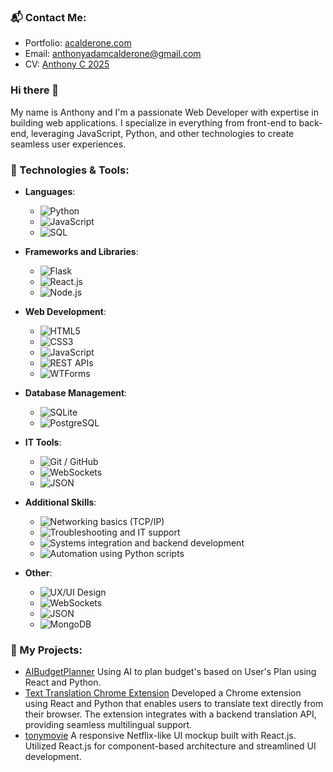 ### 📬 Contact Me:
- Portfolio: [acalderone.com](https://acalderone.com)
- Email: [anthonyadamcalderone@gmail.com](mailto:anthonyadamcalderone@gmail.com)
- CV: [Anthony C 2025](https://drive.google.com/file/d/15gaU6YIaz4_0Rp5kyzh7MP2_oYIYAWo_/view?usp=sharing)

### Hi there 👋

My name is Anthony and I'm a passionate Web Developer with expertise in building web applications. I specialize in everything from front-end to back-end, leveraging JavaScript, Python, and other technologies to create seamless user experiences.

### 🔧 Technologies & Tools:
- **Languages**:
  - ![Python](https://img.shields.io/badge/Python-3776AB?style=for-the-badge&logo=python&logoColor=white)
  - ![JavaScript](https://img.shields.io/badge/JavaScript-F7DF1E?style=for-the-badge&logo=javascript&logoColor=black)
  - ![SQL](https://img.shields.io/badge/SQL-003B57?style=for-the-badge&logo=sql&logoColor=white)
  
- **Frameworks and Libraries**:
  - ![Flask](https://img.shields.io/badge/Flask-000000?style=for-the-badge&logo=flask&logoColor=white)
  - ![React.js](https://img.shields.io/badge/React.js-61DAFB?style=for-the-badge&logo=react&logoColor=black)
  - ![Node.js](https://img.shields.io/badge/Node.js-339933?style=for-the-badge&logo=node.js&logoColor=white)
  
- **Web Development**:
  - ![HTML5](https://img.shields.io/badge/HTML5-E34F26?style=for-the-badge&logo=html5&logoColor=white)
  - ![CSS3](https://img.shields.io/badge/CSS3-1572B6?style=for-the-badge&logo=css3&logoColor=white)
  - ![JavaScript](https://img.shields.io/badge/JavaScript-F7DF1E?style=for-the-badge&logo=javascript&logoColor=black)
  - ![REST APIs](https://img.shields.io/badge/REST-4C1B2E?style=for-the-badge&logo=swagger&logoColor=white)
  - ![WTForms](https://img.shields.io/badge/WTForms-000000?style=for-the-badge&logo=python&logoColor=white)
  
- **Database Management**:
  - ![SQLite](https://img.shields.io/badge/SQLite-003B57?style=for-the-badge&logo=sqlite&logoColor=white)
  - ![PostgreSQL](https://img.shields.io/badge/PostgreSQL-336791?style=for-the-badge&logo=postgresql&logoColor=white)

- **IT Tools**:
  - ![Git / GitHub](https://img.shields.io/badge/Git__GitHub-F05032?style=for-the-badge&logo=git&logoColor=white)
  - ![WebSockets](https://img.shields.io/badge/WebSockets-4A90E2?style=for-the-badge&logo=web&logoColor=white)
  - ![JSON](https://img.shields.io/badge/JSON-000000?style=for-the-badge&logo=json&logoColor=white)
 
- **Additional Skills**:
  - ![Networking basics (TCP/IP)](https://img.shields.io/badge/Networking_basics__TCP/IP-008080?style=for-the-badge&logo=internet-explorer&logoColor=white)
  - ![Troubleshooting and IT support](https://img.shields.io/badge/Troubleshooting__and__IT__support-00A4D4?style=for-the-badge&logo=windows&logoColor=white)
  - ![Systems integration and backend development](https://img.shields.io/badge/Systems__integration__and__backend__development-6DB33F?style=for-the-badge&logo=python&logoColor=white)
  - ![Automation using Python scripts](https://img.shields.io/badge/Automation__using__Python__scripts-306998?style=for-the-badge&logo=python&logoColor=white)
    
- **Other**:
  - ![UX/UI Design](https://img.shields.io/badge/UX--UI_Design-FF6F00?style=for-the-badge&logo=adobe&logoColor=white)
  - ![WebSockets](https://img.shields.io/badge/WebSockets-4A90E2?style=for-the-badge&logo=websockets&logoColor=white)
  - ![JSON](https://img.shields.io/badge/JSON-000000?style=for-the-badge&logo=json&logoColor=white)
  - ![MongoDB](https://img.shields.io/badge/MongoDB-47A248?style=for-the-badge&logo=mongodb&logoColor=white)

### 🚀 My Projects:
- [AIBudgetPlanner](https://github.com/AnthonyCCode/Projects/tree/main/budget-planner)
  Using AI to plan budget's based on User's Plan using React and Python.
- [Text Translation Chrome Extension](https://github.com/AnthonyCCode/Projects/tree/main/texttranslation)
  Developed a Chrome extension using React and Python that enables users to translate text directly from their browser. The extension integrates with a backend translation API, providing seamless multilingual support.
- [tonymovie](https://github.com/AnthonyCCode/Projects/tree/main/tonymovie)
A responsive Netflix-like UI mockup built with React.js. Utilized React.js for component-based architecture and streamlined UI development. 




